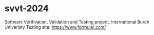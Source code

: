 # svvt-2024
Software Verifivation, Validation and Testing project.
International Burch Univeristy
Testing site: https://www.formula1.com/